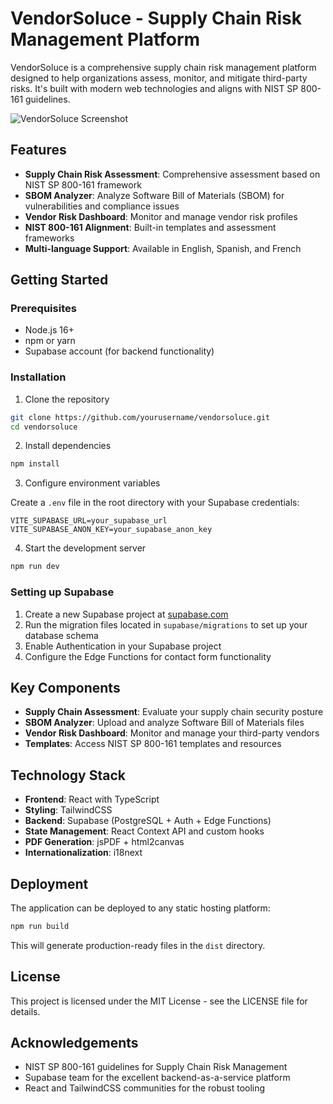 # VendorSoluce - Supply Chain Risk Management Platform

VendorSoluce is a comprehensive supply chain risk management platform designed to help organizations assess, monitor, and mitigate third-party risks. It's built with modern web technologies and aligns with NIST SP 800-161 guidelines.

![VendorSoluce Screenshot](https://images.pexels.com/photos/7439147/pexels-photo-7439147.jpeg?auto=compress&cs=tinysrgb&w=1260&h=750&dpr=1)

## Features

- **Supply Chain Risk Assessment**: Comprehensive assessment based on NIST SP 800-161 framework
- **SBOM Analyzer**: Analyze Software Bill of Materials (SBOM) for vulnerabilities and compliance issues
- **Vendor Risk Dashboard**: Monitor and manage vendor risk profiles
- **NIST 800-161 Alignment**: Built-in templates and assessment frameworks 
- **Multi-language Support**: Available in English, Spanish, and French

## Getting Started

### Prerequisites

- Node.js 16+
- npm or yarn
- Supabase account (for backend functionality)

### Installation

1. Clone the repository
```bash
git clone https://github.com/yourusername/vendorsoluce.git
cd vendorsoluce
```

2. Install dependencies
```bash
npm install
```

3. Configure environment variables

Create a `.env` file in the root directory with your Supabase credentials:
```
VITE_SUPABASE_URL=your_supabase_url
VITE_SUPABASE_ANON_KEY=your_supabase_anon_key
```

4. Start the development server
```bash
npm run dev
```

### Setting up Supabase

1. Create a new Supabase project at [supabase.com](https://supabase.com)
2. Run the migration files located in `supabase/migrations` to set up your database schema
3. Enable Authentication in your Supabase project
4. Configure the Edge Functions for contact form functionality

## Key Components

- **Supply Chain Assessment**: Evaluate your supply chain security posture
- **SBOM Analyzer**: Upload and analyze Software Bill of Materials files
- **Vendor Risk Dashboard**: Monitor and manage your third-party vendors
- **Templates**: Access NIST SP 800-161 templates and resources

## Technology Stack

- **Frontend**: React with TypeScript
- **Styling**: TailwindCSS
- **Backend**: Supabase (PostgreSQL + Auth + Edge Functions)
- **State Management**: React Context API and custom hooks
- **PDF Generation**: jsPDF + html2canvas
- **Internationalization**: i18next

## Deployment

The application can be deployed to any static hosting platform:

```bash
npm run build
```

This will generate production-ready files in the `dist` directory.

## License

This project is licensed under the MIT License - see the LICENSE file for details.

## Acknowledgements

- NIST SP 800-161 guidelines for Supply Chain Risk Management
- Supabase team for the excellent backend-as-a-service platform
- React and TailwindCSS communities for the robust tooling
